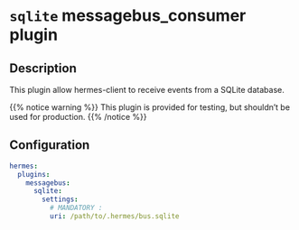 <!--
Hermes : Change Data Capture (CDC) tool from any source(s) to any target
Copyright (C) 2023 INSA Strasbourg

This file is part of Hermes.

Hermes is free software: you can redistribute it and/or modify
it under the terms of the GNU General Public License as published by
the Free Software Foundation, either version 3 of the License, or
(at your option) any later version.

Hermes is distributed in the hope that it will be useful,
but WITHOUT ANY WARRANTY; without even the implied warranty of
MERCHANTABILITY or FITNESS FOR A PARTICULAR PURPOSE. See the
GNU General Public License for more details.

You should have received a copy of the GNU General Public License
along with Hermes. If not, see <https://www.gnu.org/licenses/>.
-->

# `sqlite` messagebus_consumer plugin

## Description

This plugin allow hermes-client to receive events from a SQLite database.

{{% notice warning %}}
This plugin is provided for testing, but shouldn’t be used for production.
{{% /notice %}}

## Configuration

```yaml
hermes:
  plugins:
    messagebus:
      sqlite:
        settings:
          # MANDATORY :
          uri: /path/to/.hermes/bus.sqlite
```
